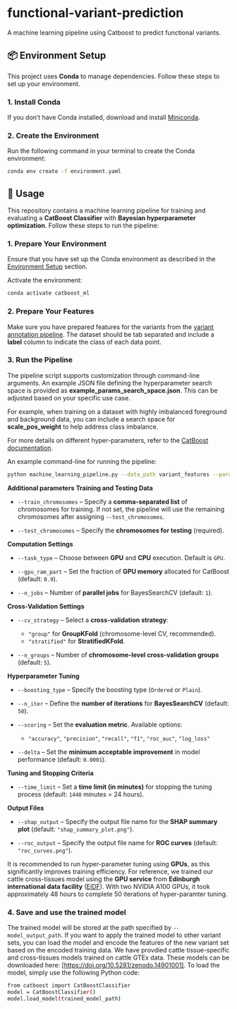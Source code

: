 # functional-variant-prediction
A machine learning pipeline using Catboost to predict functional variants.

## 📦 Environment Setup

This project uses **Conda** to manage dependencies. Follow these steps to set up your environment.

###  1. Install Conda
If you don’t have Conda installed, download and install [Miniconda](https://docs.conda.io/en/latest/miniconda.html).

###  2. Create the Environment
Run the following command in your terminal to create the Conda environment:

```sh
conda env create -f environment.yaml
```
## 🚀 Usage

This repository contains a machine learning pipeline for training and evaluating a **CatBoost Classifier** with **Bayesian hyperparameter optimization**. Follow these steps to run the pipeline:

###  1. Prepare Your Environment
Ensure that you have set up the Conda environment as described in the [Environment Setup](#-environment-setup) section.

Activate the environment:
```sh
conda activate catboost_ml
```
### 2. Prepare Your Features
Make sure you have prepared features for the variants from the [variant annotation pipeline](https://github.com/evotools/nf-VarAnno). The dataset should be tab separated and include a **label** column to indicate the class of each data point.

### 3. Run the Pipeline
The pipeline script supports customization through command-line arguments. An example JSON file defining the hyperparameter search space is provided as **example_params_search_space.json**. This can be adjusted based on your specific use case.  

For example, when training on a dataset with highly imbalanced foreground and background data, you can include a search space for **scale_pos_weight** to help address class imbalance.  

For more details on different hyper-parameters, refer to the [CatBoost documentation](https://catboost.ai/en/docs/references/training-parameters/).

An example command-line for running the pipeline:
```sh
python machine_learning_pipeline.py --data_path variant_features --param_space example_params_search_space --model_output_path trained_model.cbm --test_chromosomes chr1 
```
**Additional parameters**
**Training and Testing Data**
- `--train_chromosomes` – Specify a **comma-separated list** of chromosomes for training. If not set, the pipeline will use the remaining chromosomes after assigning `--test_chromosomes`.
  
- `--test_chromosomes` – Specify the **chromosomes for testing** (required).
  

**Computation Settings**
- `--task_type` – Choose between **GPU** and **CPU** execution. Default is `GPU`.
  
- `--gpu_ram_part` – Set the fraction of **GPU memory** allocated for CatBoost (default: `0.9`).
  
- `--n_jobs` – Number of **parallel jobs** for BayesSearchCV (default: `1`).
  

**Cross-Validation Settings**
- `--cv_strategy` – Select a **cross-validation strategy**:
  - `"group"` for **GroupKFold** (chromosome-level CV, recommended).
  - `"stratified"` for **StratifiedKFold**.
  
- `--n_groups` – Number of **chromosome-level cross-validation groups** (default: `5`).
 

**Hyperparameter Tuning**
- `--boosting_type` – Specify the boosting type (`Ordered` or `Plain`).
  
- `--n_iter` – Define the **number of iterations** for **BayesSearchCV** (default: `50`).
 
- `--scoring` – Set the **evaluation metric**. Available options:
  - `"accuracy"`, `"precision"`, `"recall"`, `"f1"`, `"roc_auc"`, `"log_loss"`
 
- `--delta` – Set the **minimum acceptable improvement** in model performance (default: `0.0001`).
  

**Tuning and Stopping Criteria**
- `--time_limit` – Set a **time limit (in minutes)** for stopping the tuning process (default: `1440` minutes = 24 hours).
  

**Output Files**
- `--shap_output` – Specify the output file name for the **SHAP summary plot** (default: `"shap_summary_plot.png"`).
  
- `--roc_output` – Specify the output file name for **ROC curves** (default: `"roc_curves.png"`).


It is recommended to run hyper-parameter tuning using **GPUs**, as this significantly improves training efficiency. For reference, we trained our cattle cross-tissues model using the **GPU service** from **Edinburgh international data facility** ([EIDF](https://edinburgh-international-data-facility.ed.ac.uk/services/computing/gpu-service)). With two NVIDIA A100 GPUs, it took approximately 48 hours to complete 50 iterations of hyper-paramter tuning.

### 4. Save and use the trained model
The trained model will be stored at the path specified by `--model_output_path`. If you want to apply the trained model to other variant sets, you can load the model and encode the features of the new variant set based on the encoded training data. We have provdied cattle tissue-specific and cross-tissues models trained on cattle GTEx data. These models can be downloaded here: [https://doi.org/10.5281/zenodo.14901001]. To load the model, simply use the following Python code:
```sh
from catboost import CatBoostClassifier
model = CatBoostClassifier()
model.load_model(trained_model_path)
```
  


